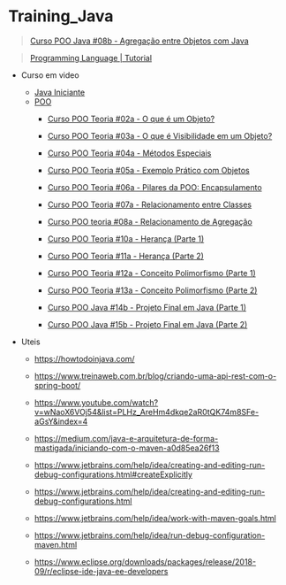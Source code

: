 # Training_Java

> [Curso POO Java #08b - Agregação entre Objetos com Java](https://www.youtube.com/watch?v=8R9RpqpXI_c&list=PLHz_AreHm4dkqe2aR0tQK74m8SFe-aGsY&index=17)

> [Programming Language | Tutorial](https://www.youtube.com/playlist?list=PLLAZ4kZ9dFpPpdR_9IQBUDLjYalvdrGGb)


* Curso em video
  * [Java Iniciante](https://youtu.be/sTX0UEplF54)
  * [POO](https://youtu.be/KlIL63MeyMY)
  	*	[Curso POO Teoria #02a - O que é um Objeto?](https://www.youtube.com/watch?v=aR7CKNFECx0&list=PLHz_AreHm4dkqe2aR0tQK74m8SFe-aGsY&index=3)

	*	[Curso POO Teoria #03a - O que é Visibilidade em um Objeto?](https://www.youtube.com/watch?v=jFI-qqitzwk&list=PLHz_AreHm4dkqe2aR0tQK74m8SFe-aGsY&index=6)

	*	[Curso POO Teoria #04a - Métodos Especiais](https://www.youtube.com/watch?v=g2x9oyBFSco&list=PLHz_AreHm4dkqe2aR0tQK74m8SFe-aGsY&index=8)

	*	[Curso POO Teoria #05a - Exemplo Prático com Objetos](https://www.youtube.com/watch?v=ull_DVFFOq0&list=PLHz_AreHm4dkqe2aR0tQK74m8SFe-aGsY&index=10)

	*	[Curso POO Teoria #06a - Pilares da POO: Encapsulamento](https://www.youtube.com/watch?v=1wYRGFXpVlg&list=PLHz_AreHm4dkqe2aR0tQK74m8SFe-aGsY&index=12)

	*	[Curso POO Teoria #07a - Relacionamento entre Classes](https://www.youtube.com/watch?v=GLHbxDU9iBA&list=PLHz_AreHm4dkqe2aR0tQK74m8SFe-aGsY&index=14)

	*	[Curso POO teoria #08a - Relacionamento de Agregação](https://www.youtube.com/watch?v=ERdvijGtrq0&list=PLHz_AreHm4dkqe2aR0tQK74m8SFe-aGsY&index=16)

	*	[Curso POO Teoria #10a - Herança (Parte 1)](https://www.youtube.com/watch?v=_PZldwo0vVo&list=PLHz_AreHm4dkqe2aR0tQK74m8SFe-aGsY&index=20)

	*	[Curso POO Teoria #11a - Herança (Parte 2)](https://www.youtube.com/watch?v=He887D2WGVw&list=PLHz_AreHm4dkqe2aR0tQK74m8SFe-aGsY&index=22)

	*	[Curso POO Teoria #12a - Conceito Polimorfismo (Parte 1)](https://www.youtube.com/watch?v=9-3-RMEMcq4&list=PLHz_AreHm4dkqe2aR0tQK74m8SFe-aGsY&index=24)

	*	[Curso POO Teoria #13a - Conceito Polimorfismo (Parte 2)](https://www.youtube.com/watch?v=hYek1xqWzgs&list=PLHz_AreHm4dkqe2aR0tQK74m8SFe-aGsY&index=26)

	*	[Curso POO Java #14b - Projeto Final em Java (Parte 1)](https://www.youtube.com/watch?v=_5ZUatkzRsM&list=PLHz_AreHm4dkqe2aR0tQK74m8SFe-aGsY&index=29)

	*	[Curso POO Java #15b - Projeto Final em Java (Parte 2)](https://www.youtube.com/watch?v=LSEz2GQtP0E&list=PLHz_AreHm4dkqe2aR0tQK74m8SFe-aGsY&index=31)
  


* Uteis
  * https://howtodoinjava.com/
  * https://www.treinaweb.com.br/blog/criando-uma-api-rest-com-o-spring-boot/
  
  * https://www.youtube.com/watch?v=wNaoX6VOj54&list=PLHz_AreHm4dkqe2aR0tQK74m8SFe-aGsY&index=4
  * https://medium.com/java-e-arquitetura-de-forma-mastigada/iniciando-com-o-maven-a0d85ea26f13
  
  * https://www.jetbrains.com/help/idea/creating-and-editing-run-debug-configurations.html#createExplicitly
  * https://www.jetbrains.com/help/idea/creating-and-editing-run-debug-configurations.html
  * https://www.jetbrains.com/help/idea/work-with-maven-goals.html
  * https://www.jetbrains.com/help/idea/run-debug-configuration-maven.html
  
  * https://www.eclipse.org/downloads/packages/release/2018-09/r/eclipse-ide-java-ee-developers
